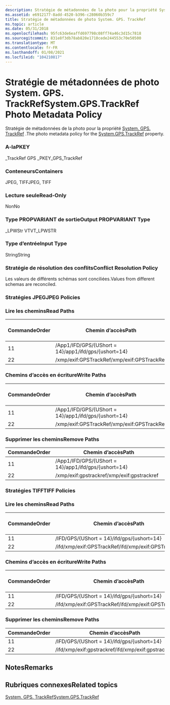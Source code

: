 ```yaml
---
description: Stratégie de métadonnées de la photo pour la propriété System. GPS. TrackRef.
ms.assetid: e6912177-8add-4520-b396-c28060b359c7
title: Stratégie de métadonnées de photo System. GPS. TrackRef
ms.topic: article
ms.date: 05/31/2018
ms.openlocfilehash: 95fc63de6eaffd697798c08ff74a46c3d15c7818
ms.sourcegitcommit: 831e8f3db78ab820e1710cede244553c70e50500
ms.translationtype: MT
ms.contentlocale: fr-FR
ms.lasthandoff: 01/08/2021
ms.locfileid: "104210817"
---
```

# <a name="systemgpstrackref-photo-metadata-policy"></a><span data-ttu-id="3f4d4-103">Stratégie de métadonnées de photo System. GPS. TrackRef</span><span class="sxs-lookup"><span data-stu-id="3f4d4-103">System.GPS.TrackRef Photo Metadata Policy</span></span>

<span data-ttu-id="3f4d4-104">Stratégie de métadonnées de la photo pour la propriété [System. GPS. TrackRef](../properties/props-system-gps-trackref.md) .</span><span class="sxs-lookup"><span data-stu-id="3f4d4-104">The photo metadata policy for the [System.GPS.TrackRef](../properties/props-system-gps-trackref.md) property.</span></span>

### <a name="pkey"></a><span data-ttu-id="3f4d4-105">A-la</span><span class="sxs-lookup"><span data-stu-id="3f4d4-105">PKEY</span></span>

<span data-ttu-id="3f4d4-106">\_TrackRef GPS \_</span><span class="sxs-lookup"><span data-stu-id="3f4d4-106">PKEY\_GPS\_TrackRef</span></span>

### <a name="containers"></a><span data-ttu-id="3f4d4-107">Conteneurs</span><span class="sxs-lookup"><span data-stu-id="3f4d4-107">Containers</span></span>

<span data-ttu-id="3f4d4-108">JPEG, TIFF</span><span class="sxs-lookup"><span data-stu-id="3f4d4-108">JPEG, TIFF</span></span>

### <a name="read-only"></a><span data-ttu-id="3f4d4-109">Lecture seule</span><span class="sxs-lookup"><span data-stu-id="3f4d4-109">Read-Only</span></span>

<span data-ttu-id="3f4d4-110">Non</span><span class="sxs-lookup"><span data-stu-id="3f4d4-110">No</span></span>

### <a name="output-propvariant-type"></a><span data-ttu-id="3f4d4-111">Type PROPVARIANT de sortie</span><span class="sxs-lookup"><span data-stu-id="3f4d4-111">Output PROPVARIANT Type</span></span>

<span data-ttu-id="3f4d4-112">\_LPWStr VT</span><span class="sxs-lookup"><span data-stu-id="3f4d4-112">VT\_LPWSTR</span></span>

### <a name="input-type"></a><span data-ttu-id="3f4d4-113">Type d’entrée</span><span class="sxs-lookup"><span data-stu-id="3f4d4-113">Input Type</span></span>

<span data-ttu-id="3f4d4-114">String</span><span class="sxs-lookup"><span data-stu-id="3f4d4-114">String</span></span>

### <a name="conflict-resolution-policy"></a><span data-ttu-id="3f4d4-115">Stratégie de résolution des conflits</span><span class="sxs-lookup"><span data-stu-id="3f4d4-115">Conflict Resolution Policy</span></span>

<span data-ttu-id="3f4d4-116">Les valeurs de différents schémas sont conciliées.</span><span class="sxs-lookup"><span data-stu-id="3f4d4-116">Values from different schemas are reconciled.</span></span>

### <a name="jpeg-policies"></a><span data-ttu-id="3f4d4-117">Stratégies JPEG</span><span class="sxs-lookup"><span data-stu-id="3f4d4-117">JPEG Policies</span></span>

### <a name="read-paths"></a><span data-ttu-id="3f4d4-118">Lire les chemins</span><span class="sxs-lookup"><span data-stu-id="3f4d4-118">Read Paths</span></span>



| <span data-ttu-id="3f4d4-119">Commande</span><span class="sxs-lookup"><span data-stu-id="3f4d4-119">Order</span></span> | <span data-ttu-id="3f4d4-120">Chemin d’accès</span><span class="sxs-lookup"><span data-stu-id="3f4d4-120">Path</span></span>                      | <span data-ttu-id="3f4d4-121">Format de disque</span><span class="sxs-lookup"><span data-stu-id="3f4d4-121">Disk Format</span></span> |
|-------|---------------------------|-------------|
| <span data-ttu-id="3f4d4-122">1</span><span class="sxs-lookup"><span data-stu-id="3f4d4-122">1</span></span>     | <span data-ttu-id="3f4d4-123">/App1/IFD/GPS/{UShort = 14}</span><span class="sxs-lookup"><span data-stu-id="3f4d4-123">/app1/ifd/gps/{ushort=14}</span></span> | <span data-ttu-id="3f4d4-124">ascii</span><span class="sxs-lookup"><span data-stu-id="3f4d4-124">ascii</span></span>       |
| <span data-ttu-id="3f4d4-125">2</span><span class="sxs-lookup"><span data-stu-id="3f4d4-125">2</span></span>     | <span data-ttu-id="3f4d4-126">/xmp/exif:GPSTrackRef</span><span class="sxs-lookup"><span data-stu-id="3f4d4-126">/xmp/exif:GPSTrackRef</span></span>     | <span data-ttu-id="3f4d4-127">unicode</span><span class="sxs-lookup"><span data-stu-id="3f4d4-127">unicode</span></span>     |



 

### <a name="write-paths"></a><span data-ttu-id="3f4d4-128">Chemins d’accès en écriture</span><span class="sxs-lookup"><span data-stu-id="3f4d4-128">Write Paths</span></span>



| <span data-ttu-id="3f4d4-129">Commande</span><span class="sxs-lookup"><span data-stu-id="3f4d4-129">Order</span></span> | <span data-ttu-id="3f4d4-130">Chemin d’accès</span><span class="sxs-lookup"><span data-stu-id="3f4d4-130">Path</span></span>                      | <span data-ttu-id="3f4d4-131">Format de disque</span><span class="sxs-lookup"><span data-stu-id="3f4d4-131">Disk Format</span></span> |
|-------|---------------------------|-------------|
| <span data-ttu-id="3f4d4-132">1</span><span class="sxs-lookup"><span data-stu-id="3f4d4-132">1</span></span>     | <span data-ttu-id="3f4d4-133">/App1/IFD/GPS/{UShort = 14}</span><span class="sxs-lookup"><span data-stu-id="3f4d4-133">/app1/ifd/gps/{ushort=14}</span></span> | <span data-ttu-id="3f4d4-134">ascii</span><span class="sxs-lookup"><span data-stu-id="3f4d4-134">ascii</span></span>       |
| <span data-ttu-id="3f4d4-135">2</span><span class="sxs-lookup"><span data-stu-id="3f4d4-135">2</span></span>     | <span data-ttu-id="3f4d4-136">/xmp/exif:GPSTrackRef</span><span class="sxs-lookup"><span data-stu-id="3f4d4-136">/xmp/exif:GPSTrackRef</span></span>     | <span data-ttu-id="3f4d4-137">unicode</span><span class="sxs-lookup"><span data-stu-id="3f4d4-137">unicode</span></span>     |



 

### <a name="remove-paths"></a><span data-ttu-id="3f4d4-138">Supprimer les chemins</span><span class="sxs-lookup"><span data-stu-id="3f4d4-138">Remove Paths</span></span>



| <span data-ttu-id="3f4d4-139">Commande</span><span class="sxs-lookup"><span data-stu-id="3f4d4-139">Order</span></span> | <span data-ttu-id="3f4d4-140">Chemin d’accès</span><span class="sxs-lookup"><span data-stu-id="3f4d4-140">Path</span></span>                      |
|-------|---------------------------|
| <span data-ttu-id="3f4d4-141">1</span><span class="sxs-lookup"><span data-stu-id="3f4d4-141">1</span></span>     | <span data-ttu-id="3f4d4-142">/App1/IFD/GPS/{UShort = 14}</span><span class="sxs-lookup"><span data-stu-id="3f4d4-142">/app1/ifd/gps/{ushort=14}</span></span> |
| <span data-ttu-id="3f4d4-143">2</span><span class="sxs-lookup"><span data-stu-id="3f4d4-143">2</span></span>     | <span data-ttu-id="3f4d4-144">/xmp/exif:gpstrackref</span><span class="sxs-lookup"><span data-stu-id="3f4d4-144">/xmp/exif:gpstrackref</span></span>     |



 

### <a name="tiff-policies"></a><span data-ttu-id="3f4d4-145">Stratégies TIFF</span><span class="sxs-lookup"><span data-stu-id="3f4d4-145">TIFF Policies</span></span>

### <a name="read-paths"></a><span data-ttu-id="3f4d4-146">Lire les chemins</span><span class="sxs-lookup"><span data-stu-id="3f4d4-146">Read Paths</span></span>



| <span data-ttu-id="3f4d4-147">Commande</span><span class="sxs-lookup"><span data-stu-id="3f4d4-147">Order</span></span> | <span data-ttu-id="3f4d4-148">Chemin d’accès</span><span class="sxs-lookup"><span data-stu-id="3f4d4-148">Path</span></span>                      | <span data-ttu-id="3f4d4-149">Format de disque</span><span class="sxs-lookup"><span data-stu-id="3f4d4-149">Disk Format</span></span> |
|-------|---------------------------|-------------|
| <span data-ttu-id="3f4d4-150">1</span><span class="sxs-lookup"><span data-stu-id="3f4d4-150">1</span></span>     | <span data-ttu-id="3f4d4-151">/IFD/GPS/{UShort = 14}</span><span class="sxs-lookup"><span data-stu-id="3f4d4-151">/ifd/gps/{ushort=14}</span></span>      | <span data-ttu-id="3f4d4-152">ascii</span><span class="sxs-lookup"><span data-stu-id="3f4d4-152">ascii</span></span>       |
| <span data-ttu-id="3f4d4-153">2</span><span class="sxs-lookup"><span data-stu-id="3f4d4-153">2</span></span>     | <span data-ttu-id="3f4d4-154">/ifd/xmp/exif:GPSTrackRef</span><span class="sxs-lookup"><span data-stu-id="3f4d4-154">/ifd/xmp/exif:GPSTrackRef</span></span> | <span data-ttu-id="3f4d4-155">unicode</span><span class="sxs-lookup"><span data-stu-id="3f4d4-155">unicode</span></span>     |



 

### <a name="write-paths"></a><span data-ttu-id="3f4d4-156">Chemins d’accès en écriture</span><span class="sxs-lookup"><span data-stu-id="3f4d4-156">Write Paths</span></span>



| <span data-ttu-id="3f4d4-157">Commande</span><span class="sxs-lookup"><span data-stu-id="3f4d4-157">Order</span></span> | <span data-ttu-id="3f4d4-158">Chemin d’accès</span><span class="sxs-lookup"><span data-stu-id="3f4d4-158">Path</span></span>                      | <span data-ttu-id="3f4d4-159">Format de disque</span><span class="sxs-lookup"><span data-stu-id="3f4d4-159">Disk Format</span></span> |
|-------|---------------------------|-------------|
| <span data-ttu-id="3f4d4-160">1</span><span class="sxs-lookup"><span data-stu-id="3f4d4-160">1</span></span>     | <span data-ttu-id="3f4d4-161">/IFD/GPS/{UShort = 14}</span><span class="sxs-lookup"><span data-stu-id="3f4d4-161">/ifd/gps/{ushort=14}</span></span>      | <span data-ttu-id="3f4d4-162">ascii</span><span class="sxs-lookup"><span data-stu-id="3f4d4-162">ascii</span></span>       |
| <span data-ttu-id="3f4d4-163">2</span><span class="sxs-lookup"><span data-stu-id="3f4d4-163">2</span></span>     | <span data-ttu-id="3f4d4-164">/ifd/xmp/exif:GPSTrackRef</span><span class="sxs-lookup"><span data-stu-id="3f4d4-164">/ifd/xmp/exif:GPSTrackRef</span></span> | <span data-ttu-id="3f4d4-165">unicode</span><span class="sxs-lookup"><span data-stu-id="3f4d4-165">unicode</span></span>     |



 

### <a name="remove-paths"></a><span data-ttu-id="3f4d4-166">Supprimer les chemins</span><span class="sxs-lookup"><span data-stu-id="3f4d4-166">Remove Paths</span></span>



| <span data-ttu-id="3f4d4-167">Commande</span><span class="sxs-lookup"><span data-stu-id="3f4d4-167">Order</span></span> | <span data-ttu-id="3f4d4-168">Chemin d’accès</span><span class="sxs-lookup"><span data-stu-id="3f4d4-168">Path</span></span>                      |
|-------|---------------------------|
| <span data-ttu-id="3f4d4-169">1</span><span class="sxs-lookup"><span data-stu-id="3f4d4-169">1</span></span>     | <span data-ttu-id="3f4d4-170">/IFD/GPS/{UShort = 14}</span><span class="sxs-lookup"><span data-stu-id="3f4d4-170">/ifd/gps/{ushort=14}</span></span>      |
| <span data-ttu-id="3f4d4-171">2</span><span class="sxs-lookup"><span data-stu-id="3f4d4-171">2</span></span>     | <span data-ttu-id="3f4d4-172">/ifd/xmp/exif:gpstrackref</span><span class="sxs-lookup"><span data-stu-id="3f4d4-172">/ifd/xmp/exif:gpstrackref</span></span> |



 

## <a name="remarks"></a><span data-ttu-id="3f4d4-173">Notes</span><span class="sxs-lookup"><span data-stu-id="3f4d4-173">Remarks</span></span>

## <a name="related-topics"></a><span data-ttu-id="3f4d4-174">Rubriques connexes</span><span class="sxs-lookup"><span data-stu-id="3f4d4-174">Related topics</span></span>

<dl> <dt>

[<span data-ttu-id="3f4d4-175">System. GPS. TrackRef</span><span class="sxs-lookup"><span data-stu-id="3f4d4-175">System.GPS.TrackRef</span></span>](../properties/props-system-gps-trackref.md)
</dt> </dl>

 

 
